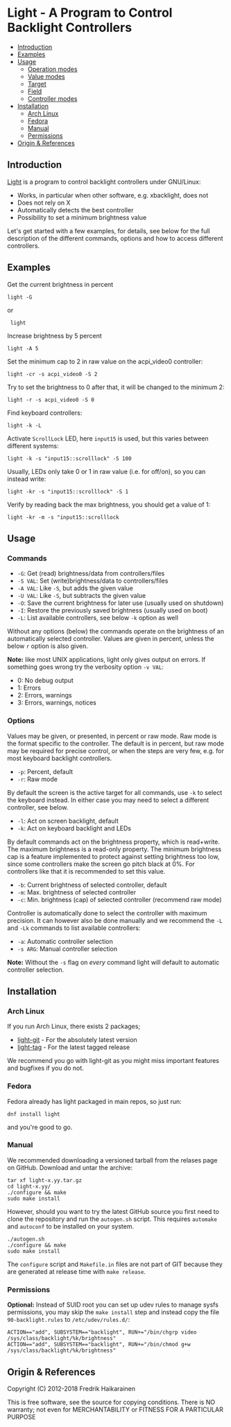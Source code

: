 Light - A Program to Control Backlight Controllers
==================================================

- [Introduction](#introduction)
- [Examples](#examples)
- [Usage](#usage)
  - [Operation modes](#operation-modes)
  - [Value modes](#value-modes)
  - [Target](#target)
  - [Field](#field)
  - [Controller modes](#controller-modes)
- [Installation](#installation)
  - [Arch Linux](#arch-linux)
  - [Fedora](#fedora)
  - [Manual](#manual)
  - [Permissions](#permissions)
- [Origin & References](#origin--references)


Introduction
------------

[Light][] is a program to control backlight controllers under GNU/Linux:

* Works, in particular when other software, e.g. xbacklight, does not
* Does not rely on X
* Automatically detects the best controller
* Possibility to set a minimum brightness value

Let's get started with a few examples, for details, see below for the
full description of the different commands, options and how to access
different controllers.


Examples
--------

Get the current brightness in percent

    light -G

or

     light

Increase brightness by 5 percent

    light -A 5

Set the minimum cap to 2 in raw value on the acpi_video0 controller:

    light -cr -s acpi_video0 -S 2

Try to set the brightness to 0 after that, it will be changed to the
minimum 2:

    light -r -s acpi_video0 -S 0

Find keyboard controllers:

    light -k -L

Activate `ScrollLock` LED, here `input15` is used, but this varies
between different systems:

    light -k -s "input15::scrolllock" -S 100

Usually, LEDs only take 0 or 1 in raw value (i.e. for off/on), so you
can instead write:

    light -kr -s "input15::scrolllock" -S 1

Verify by reading back the max brightness, you should get a value of 1:

    light -kr -m -s "input15::scrolllock


Usage
-----

### Commands

* `-G`: Get (read) brightness/data from controllers/files
* `-S VAL`: Set (write)brightness/data to controllers/files
* `-A VAL`: Like `-S`, but adds the given value
* `-U VAL`: Like `-S`, but subtracts the given value
* `-O`: Save the current brightness for later use (usually used on shutdown)
* `-I`: Restore the previously saved brightness (usually used on boot)
* `-L`: List available controllers, see below `-k` option as well

Without any options (below) the commands operate on the brightness of an
automatically selected controller.  Values are given in percent, unless
the below `r` option is also given.

**Note:** like most UNIX applications, light only gives output on
  errors.  If something goes wrong try the verbosity option `-v VAL`:

* 0: No debug output
* 1: Errors
* 2: Errors, warnings
* 3: Errors, warnings, notices

### Options

Values may be given, or presented, in percent or raw mode.  Raw mode is
the format specific to the controller.  The default is in percent, but
raw mode may be required for precise control, or when the steps are very
few, e.g. for most keyboard backlight controllers.

* `-p`: Percent, default
* `-r`: Raw mode

By default the screen is the active target for all commands, use `-k` to
select the keyboard instead.  In either case you may need to select a
different controller, see below.

* `-l`: Act on screen backlight, default
* `-k`: Act on keyboard backlight and LEDs

By default commands act on the brightness property, which is read+write.
The maximum brightness is a read-only property.  The minimum brightness
cap is a feature implemented to protect against setting brightness too
low, since some controllers make the screen go pitch black at 0%.  For
controllers like that it is recommended to set this value.

* `-b`: Current brightness of selected controller, default
* `-m`: Max. brightness of selected controller
* `-c`: Min. brightness (cap) of selected controller (recommend raw mode)

Controller is automatically done to select the controller with maximum
precision.  It can however also be done manually and we recommend the
`-L` and `-Lk` commands to list available controllers:

* `-a`: Automatic controller selection
* `-s ARG`: Manual controller selection

**Note:** Without the `-s` flag on _every_ command light will default
  to automatic controller selection.


Installation
------------

### Arch Linux

If you run Arch Linux, there exists 2 packages;

* [light-git][] - For the absolutely latest version
* [light-tag][] - For the latest tagged release

We recommend you go with light-git as you might miss important features
and bugfixes if you do not.


### Fedora

Fedora already has light packaged in main repos, so just run:

    dnf install light

and you're good to go.


### Manual

We recommended downloading a versioned tarball from the relases page on
GitHub.  Download and untar the archive:

    tar xf light-x.yy.tar.gz
    cd light-x.yy/
    ./configure && make
    sudo make install

However, should you want to try the latest GitHub source you first need
to clone the repository and run the `autogen.sh` script.  This requires
`automake` and `autoconf` to be installed on your system.

    ./autogen.sh
    ./configure && make
    sudo make install

The `configure` script and `Makefile.in` files are not part of GIT
because they are generated at release time with `make release`.


### Permissions

**Optional:** Instead of SUID root you can set up udev rules to manage
   sysfs permissions, you may skip the `make install` step and instead
   copy the file `90-backlight.rules` to `/etc/udev/rules.d/`:


    ACTION=="add", SUBSYSTEM=="backlight", RUN+="/bin/chgrp video /sys/class/backlight/%k/brightness"
    ACTION=="add", SUBSYSTEM=="backlight", RUN+="/bin/chmod g+w /sys/class/backlight/%k/brightness"


Origin & References
-------------------

Copyright (C) 2012-2018 Fredrik Haikarainen

This is free software, see the source for copying conditions.  There is NO
warranty; not even for MERCHANTABILITY or FITNESS FOR A PARTICULAR PURPOSE

[Light]:     https://github.com/haikarainen/light
[light-git]: https://aur.archlinux.org/packages/light-git
[light-tag]: https://aur.archlinux.org/packages/light
